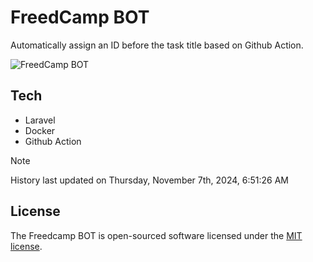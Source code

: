 # FreedCamp BOT

Automatically assign an ID before the task title based on Github Action.

![FreedCamp BOT](https://repository-images.githubusercontent.com/737932867/7d34798b-2680-471c-b089-a78a718d3d6a)

## Tech

- Laravel
- Docker
- Github Action

> [!NOTE]  
> History last updated on Thursday, November 7th, 2024, 6:51:26 AM

## License

The Freedcamp BOT is open-sourced software licensed under the [MIT license](https://opensource.org/licenses/MIT).
